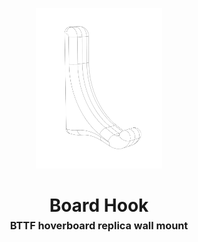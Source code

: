 <!-- generated 2023-08-02 -->

<p align="center">
  <img src="../../plans/board-hook/images/wireframe.png" width="40%"/>
</p>
<h1 align="center">
  Board Hook
  <br>
  <sup><sub><sup>BTTF hoverboard replica wall mount<sup></sub>
</h1>
